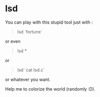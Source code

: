 lsd
===

You can play with this stupid tool just with : 
> lsd \`fortune\`

or even

> lsd *

or 

> lsd \`cat lsd.c\`

or whatever you want.


Help me to colorize the world (randomly :D). 
